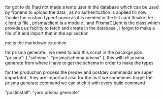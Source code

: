 for got to do
  1had not made a temp user in the database which can be used by fronend to upload the data , as no authenitcation is applied till now 
  2make the custom typeof poem as it is needed in the list card
  3make the client.ts file , prisma/client is a module , and PrismaCLient is the class which provides us facility to fetch and create in the database , i forgot to make a file of it and import that in the api section 


  md is the markdown extention
  

  for prisma generate , we need to add this script in the pacakge.json "prisma": {
    "schema": "prisma/schema.prisma"
  },
   this will tell prisma generate from where i have to get the schema in order to make the types

   for the production process the predev and postdev commands are super importatnt , they are important also for the as if we sometimes forget the prisma generate command we can stick it with every build command
   
   "postinstall": "yarn prisma generate"

